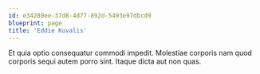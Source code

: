 ```yaml
---
id: e34289ee-37d8-4d77-892d-5493e97dbcd9
blueprint: page
title: 'Eddie Kuvalis'
---
```

Et quia optio consequatur commodi impedit. Molestiae corporis nam quod corporis sequi autem porro sint. Itaque dicta aut non quas.